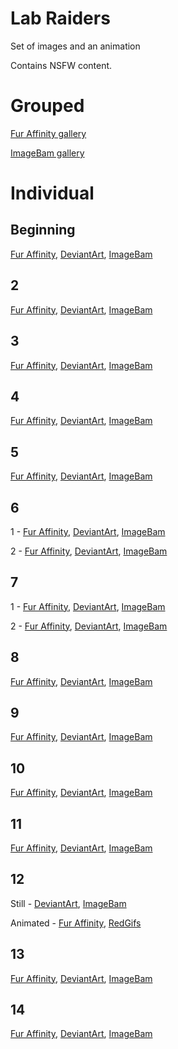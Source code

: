 # Lab Raiders
Set of images and an animation

Contains NSFW content.

# Grouped
[Fur Affinity gallery](https://www.furaffinity.net/gallery/codedcells/folder/756316/Lab-Raiders)

[ImageBam gallery](http://www.imagebam.com/gallery/1kbi9bcttqmzlzz6auwc4phckb05ewvf)

# Individual
## Beginning
[Fur Affinity](https://www.furaffinity.net/view/34855847/),
[DeviantArt](https://www.deviantart.com/codedcells/art/Lab-Raiders-Beginning-828969679),
[ImageBam]()

## 2
[Fur Affinity](https://www.furaffinity.net/view/34913512/),
[DeviantArt](https://www.deviantart.com/codedcells/art/Lab-Raiders-2-829429660),
[ImageBam]()

## 3
[Fur Affinity](https://www.furaffinity.net/view/34942371/),
[DeviantArt](https://www.deviantart.com/codedcells/art/Lab-Raiders-3-829651443),
[ImageBam]()

## 4
[Fur Affinity](https://www.furaffinity.net/view/35014195/),
[DeviantArt](https://www.deviantart.com/codedcells/art/Lab-Raiders-4-830226035),
[ImageBam]()

## 5
[Fur Affinity](https://www.furaffinity.net/view/35043450/),
[DeviantArt](https://www.deviantart.com/codedcells/art/Lab-Raiders-5-830453774),
[ImageBam]()

## 6
1 - [Fur Affinity](https://www.furaffinity.net/view/35112845/),
[DeviantArt](https://www.deviantart.com/codedcells/art/Lab-Raiders-6-1-831023056),
[ImageBam]()

2 - [Fur Affinity](https://www.furaffinity.net/view/35113046/),
[DeviantArt](https://www.deviantart.com/codedcells/art/Lab-Raiders-6-2-831024495),
[ImageBam]()

## 7
1 - [Fur Affinity](https://www.furaffinity.net/view/35124360/),
[DeviantArt](https://www.deviantart.com/codedcells/art/Lab-Raiders-7-1-831266789),
[ImageBam]()

2 - [Fur Affinity](https://www.furaffinity.net/view/35124599/),
[DeviantArt](https://www.deviantart.com/codedcells/art/Lab-Raiders-7-2-831267061),
[ImageBam]()

## 8
[Fur Affinity](https://www.furaffinity.net/view/35161815/),
[DeviantArt](https://www.deviantart.com/codedcells/art/Lab-Raiders-8-831612290),
[ImageBam]()

## 9
[Fur Affinity](https://www.furaffinity.net/view/35176496/),
[DeviantArt](https://www.deviantart.com/codedcells/art/Lab-Raiders-9-831727597),
[ImageBam]()

## 10
[Fur Affinity](https://www.furaffinity.net/view/35190682/),
[DeviantArt](https://www.deviantart.com/codedcells/art/Lab-Raiders-10-831838866),
[ImageBam]()

## 11
[Fur Affinity](https://www.furaffinity.net/view/35204236/),
[DeviantArt](https://www.deviantart.com/codedcells/art/Lab-Raiders-11-831955189),
[ImageBam]()

## 12
Still - [DeviantArt](https://www.deviantart.com/codedcells/art/Lab-Raiders-12-832064043),
[ImageBam]()

Animated - [Fur Affinity](https://www.furaffinity.net/view/35217129/),
[RedGifs](https://redgifs.com/watch/firstthoughtfulgraywolf)

## 13
[Fur Affinity](https://www.furaffinity.net/view/35230830/),
[DeviantArt](https://www.deviantart.com/codedcells/art/Lab-Raiders-13-832183165),
[ImageBam]()

## 14
[Fur Affinity](),
[DeviantArt](),
[ImageBam]()

